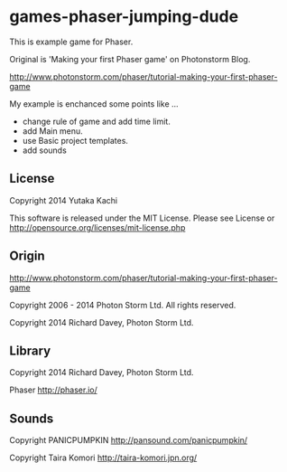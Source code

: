 games-phaser-jumping-dude
=========================

This is example game for Phaser.

Original is 'Making your first Phaser game' on Photonstorm Blog.

http://www.photonstorm.com/phaser/tutorial-making-your-first-phaser-game

My example is enchanced some points like ...

* change rule of game and add time limit.
* add Main menu.
* use Basic project templates.
* add sounds


License
-------

Copyright 2014 Yutaka Kachi

This software is released under the MIT License. Please see License or  http://opensource.org/licenses/mit-license.php


Origin
------

http://www.photonstorm.com/phaser/tutorial-making-your-first-phaser-game

Copyright 2006 - 2014 Photon Storm Ltd. All rights reserved.

Copyright 2014 Richard Davey, Photon Storm Ltd.


Library
-------

Copyright 2014 Richard Davey, Photon Storm Ltd.

Phaser http://phaser.io/


Sounds
--------

Copyright PANICPUMPKIN  http://pansound.com/panicpumpkin/

Copyright Taira Komori  http://taira-komori.jpn.org/

